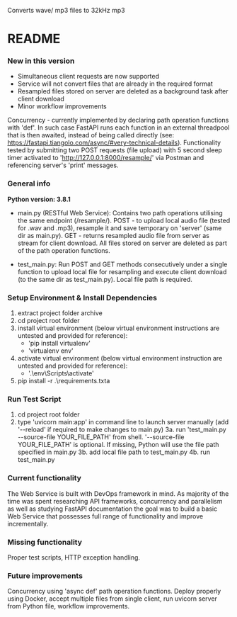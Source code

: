 Converts wave/ mp3 files to 32kHz mp3

# README #

### New in this version

- Simultaneous client requests are now supported
- Service will not convert files that are already in the required format
- Resampled files stored on server are deleted as a background task after client download
- Minor workflow improvements

Concurrency - currently implemented by declaring path operation functions with 'def'. In such case FastAPI runs each function in an external threadpool that is then awaited, instead of being called directly (see: https://fastapi.tiangolo.com/async/#very-technical-details). Functionality tested by submitting two POST requests (file upload) with 5 second sleep timer activated to 'http://127.0.0.1:8000/resample/' via Postman and referencing server's 'print' messages.


### General info

**Python version: 3.8.1**

 - main.py (RESTful Web Service): Contains two path operations utilising the same endpoint (/resample/). POST - to upload local audio file (tested for .wav and .mp3), resample it and save temporary on 'server' (same dir as main.py). GET - returns resampled audio file from server as stream for client download. All files stored on server are deleted as part of the path operation functions.

 - test_main.py: Run POST and GET methods consecutively under a single function to upload local file for resampling and execute client download (to the same dir as test_main.py). Local file path is required.


### Setup Environment & Install Dependencies

1. extract project folder archive
2. cd project root folder
2. install virtual environment (below virtual environment instructions are untested and provided for reference):
	- 'pip install virtualenv'
	- 'virtualenv env'
3. activate virtual environment (below virtual environment instruction are untested and provided for reference):
	- '.\env\Scripts\activate'
4. pip install -r .\requirements.txta


### Run Test Script

1. cd project root folder
2. type 'uvicorn main:app' in command line to launch server manually (add '--reload' if required to make changes to main.py)
3a. run 'test_main.py --source-file YOUR_FILE_PATH' from shell. '--source-file YOUR_FILE_PATH' is optional. If missing, Python will use the file path specified in main.py
3b. add local file path to test_main.py
4b. run test_main.py


### Current functionality

The Web Service is built with DevOps framework in mind. As majority of the time was spent researching API frameworks, concurrency and parallelism as well as studying FastAPI documentation the goal was to build a basic Web Service that possesses full range of functionality and improve incrementally.

### Missing functionality

Proper test scripts, HTTP exception handling.

### Future improvements

Concurrency using 'async def' path operation functions. Deploy properly using Docker, accept multiple files from single client, run uvicorn server from Python file, workflow improvements.